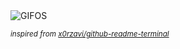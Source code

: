<div align="justify">
<picture>
    <source media="(prefers-color-scheme: dark)" srcset="https://i.ibb.co/V3fcRB4/output-gif.gif">
    <source media="(prefers-color-scheme: light)" srcset="https://i.ibb.co/V3fcRB4/output-gif.gif">
    <img alt="GIFOS" src="https://i.ibb.co/V3fcRB4/output-gif.gif">
</picture>

<sub><i>inspired from [x0rzavi/github-readme-terminal](https://github.com/x0rzavi/github-readme-terminal)</i></sub>

</div>

<!-- Image deletion URL: https://ibb.co/mSfVkzW/527c8421e9783d6d0111936cba1e6791 -->